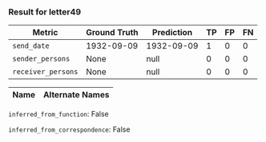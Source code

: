 ### Result for letter49
| Metric           | Ground Truth | Prediction | TP | FP | FN |
|------------------|--------------|------------|----|----|----|
| `send_date`        | 1932-09-09 | 1932-09-09 | 1 | 0 | 0 |
| `sender_persons`  | None | null | 0 | 0 | 0 |
| `receiver_persons` | None | null | 0 | 0 | 0 |

| Name | Alternate Names |
| --- | --- |

`inferred_from_function`: False

`inferred_from_correspondence`: False
